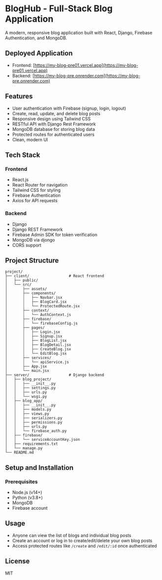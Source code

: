 # BlogHub - Full-Stack Blog Application

A modern, responsive blog application built with React, Django, Firebase Authentication, and MongoDB.

## Deployed Application

- Frontend: [https://my-blog-pre01.vercel.app](https://my-blog-pre01.vercel.app)
- Backend: [https://my-blog-pre.onrender.com](https://my-blog-pre.onrender.com)

## Features

- User authentication with Firebase (signup, login, logout)
- Create, read, update, and delete blog posts
- Responsive design using Tailwind CSS
- RESTful API with Django Rest Framework
- MongoDB database for storing blog data
- Protected routes for authenticated users
- Clean, modern UI

## Tech Stack

### Frontend
- React.js
- React Router for navigation
- Tailwind CSS for styling
- Firebase Authentication
- Axios for API requests

### Backend
- Django
- Django REST Framework
- Firebase Admin SDK for token verification
- MongoDB via djongo
- CORS support

## Project Structure

```
project/
├── client/                  # React frontend
│   ├── public/
│   └── src/
│       ├── assets/
│       ├── components/
│       │   ├── Navbar.jsx
│       │   ├── BlogCard.jsx
│       │   └── ProtectedRoute.jsx
│       ├── context/
│       │   └── AuthContext.js
│       ├── firebase/
│       │   └── firebaseConfig.js
│       ├── pages/
│       │   ├── Login.jsx
│       │   ├── Signup.jsx
│       │   ├── BlogList.jsx
│       │   ├── BlogDetail.jsx
│       │   ├── CreateBlog.jsx
│       │   └── EditBlog.jsx
│       ├── services/
│       │   └── apiService.js
│       ├── App.jsx
│       └── main.jsx
├── server/                  # Django backend
│   ├── blog_project/
│   │   ├── __init__.py
│   │   ├── settings.py
│   │   ├── urls.py
│   │   └── wsgi.py
│   ├── blog_app/
│   │   ├── __init__.py
│   │   ├── models.py
│   │   ├── views.py
│   │   ├── serializers.py
│   │   ├── permissions.py
│   │   ├── urls.py
│   │   └── firebase_auth.py
│   ├── firebase/
│   │   └── serviceAccountKey.json
│   ├── requirements.txt
│   └── manage.py
└── README.md
```

## Setup and Installation

### Prerequisites
- Node.js (v14+)
- Python (v3.8+)
- MongoDB
- Firebase account

## Usage

- Anyone can view the list of blogs and individual blog posts
- Create an account or log in to create/edit/delete your own blog posts
- Access protected routes like `/create` and `/edit/:id` once authenticated

## License

MIT
